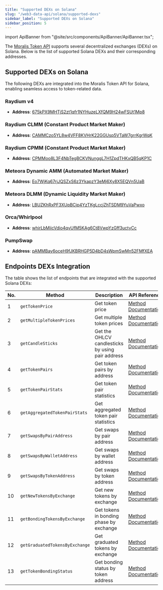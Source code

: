 ```yaml
---
title: "Supported DEXs on Solana"
slug: "/web3-data-api/solana/supported-dexs"
sidebar_label: "Supported DEXs on Solana"
sidebar_position: 5
---
```


import ApiBanner from "@site/src/components/ApiBanner/ApiBanner.tsx";

The [Moralis Token API](/web3-data-api/solana/reference/token-api) supports several decentralized exchanges (DEXs) on Solana. Below is the list of supported Solana DEXs and their corresponding addresses.

## Supported DEXs on Solana

The following DEXs are integrated into the Moralis Token API for Solana, enabling seamless access to token-related data.

### Raydium v4

- **Address**: [675kPX9MHTjS2zt1qfr1NYHuzeLXfQM9H24wFSUt1Mp8](https://solscan.io/account/675kPX9MHTjS2zt1qfr1NYHuzeLXfQM9H24wFSUt1Mp8)

### Raydium CLMM (Constant Product Market Maker)

- **Address**: [CAMMCzo5YL8w4VFF8KVHrK22GGUsp5VTaW7grrKgrWqK](https://solscan.io/account/CAMMCzo5YL8w4VFF8KVHrK22GGUsp5VTaW7grrKgrWqK)

### Raydium CPMM (Constant Product Market Maker)

- **Address**: [CPMMoo8L3F4NbTegBCKVNunggL7H1ZpdTHKxQB5qKP1C](https://solscan.io/account/CPMMoo8L3F4NbTegBCKVNunggL7H1ZpdTHKxQB5qKP1C)

### Meteora Dynamic AMM (Automated Market Maker)

- **Address**: [Eo7WjKq67rjJQSZxS6z3YkapzY3eMj6Xy8X5EQVn5UaB](https://solscan.io/account/Eo7WjKq67rjJQSZxS6z3YkapzY3eMj6Xy8X5EQVn5UaB)

### Meteora DLMM (Dynamic Liquidity Market Maker)

- **Address**: [LBUZKhRxPF3XUpBCjp4YzTKgLccjZhTSDM9YuVaPwxo](https://solscan.io/account/LBUZKhRxPF3XUpBCjp4YzTKgLccjZhTSDM9YuVaPwxo)

### Orca/Whirlpool

- **Address**: [whirLbMiicVdio4qvUfM5KAg6Ct8VwpYzGff3uctyCc](https://solscan.io/account/whirLbMiicVdio4qvUfM5KAg6Ct8VwpYzGff3uctyCc)

### PumpSwap

- **Address**: [pAMMBay6oceH9fJKBRHGP5D4bD4sWpmSwMn52FMfXEA](https://solscan.io/account/pAMMBay6oceH9fJKBRHGP5D4bD4sWpmSwMn52FMfXEA)

## Endpoints DEXs Integration

The table shows the list of endpoints that are integrated with the supported Solana DEXs:

| No. | Method                         | Description                                      | API Reference                                                                               | URL                                                                                                                                                                                         |
| --- | ------------------------------ | ------------------------------------------------ | ------------------------------------------------------------------------------------------- | ------------------------------------------------------------------------------------------------------------------------------------------------------------------------------------------- |
| 1   | `getTokenPrice`                | Get token price                                  | [Method Documentation](/web3-data-api/solana/reference/price/get-sol-token-price)           | [https://solana-gateway.moralis.io/token/:network/:address/price](https://solana-gateway.moralis.io/token/:network/:address/price)                                                          |
| 2   | `getMultipleTokenPrices`       | Get multiple token prices                        | [Method Documentation](/web3-data-api/solana/reference/price/get-multiple-token-prices)     | [https://solana-gateway.moralis.io/token/:network/:address/price](https://solana-gateway.moralis.io/token/:network/:address/price)                                                          |
| 3   | `getCandleSticks`              | Get the OHLCV candlesticks by using pair address | [Method Documentation](/web3-data-api/solana/reference/price/get-ohlcv-by-pair-address)     | [https://solana-gateway.moralis.io/token/:network/pairs/:pairAddress/ohlcv](https://solana-gateway.moralis.io/token/:network/pairs/:pairAddress/ohlcv)                                      |
| 4   | `getTokenPairs`                | Get token pairs by address                       | [Method Documentation](/web3-data-api/solana/reference/get-token-pairs-by-address)          | [https://solana-gateway.moralis.io/token/:network/:address/pairs](https://solana-gateway.moralis.io/token/:network/:address/pairs)                                                          |
| 5   | `getTokenPairStats`            | Get token pair statistics                        | [Method Documentation](/web3-data-api/solana/reference/get-token-pair-stats)                | [https://solana-gateway.moralis.io/token/:network/pairs/:pairAddress/stats](https://solana-gateway.moralis.io/token/:network/pairs/:pairAddress/stats)                                      |
| 6   | `getAggregatedTokenPairStats`  | Get aggregated token pair statistics             | [Method Documentation](/web3-data-api/solana/reference/get-aggregated-token-pair-stats)     | [https://solana-gateway.moralis.io/token/:network/:address/pairs/stats](https://solana-gateway.moralis.io/token/:network/:address/pairs/stats)                                              |
| 7   | `getSwapsByPairAddress`        | Get swaps by pair address                        | [Method Documentation](/web3-data-api/solana/reference/get-swaps-by-pair-address)           | [https://solana-gateway.moralis.io/token/:network/pairs/:pairAddress/swaps](https://solana-gateway.moralis.io/token/:network/pairs/:pairAddress/swaps)                                      |
| 8   | `getSwapsByWalletAddress`      | Get swaps by wallet address                      | [Method Documentation](/web3-data-api/solana/reference/get-swaps-by-wallet-address)         | [https://solana-gateway.moralis.io/token/:network/:tokenAddress/swaps](https://solana-gateway.moralis.io/token/:network/:tokenAddress/swaps)                                                |
| 9   | `getSwapsByTokenAddress`       | Get swaps by token address                       | [Method Documentation](/web3-data-api/solana/reference/get-swaps-by-token-address)          | [https://solana-gateway.moralis.io/account/:network/:walletAddress/swaps](https://solana-gateway.moralis.io/account/:network/:walletAddress/swaps)                                          |
| 10  | `getNewTokensByExchange`       | Get new tokens by exchange                       | [Method Documentation](/web3-data-api/solana/reference/get-new-tokens-by-exchange)          | [https://solana-gateway.moralis.io/token/mainnet/exchange/:exchange/new](https://solana-gateway.moralis.io/token/mainnet/exchange/pumpfun/new?limit=100)                                    |
| 11  | `getBondingTokensByExchange`   | Get tokens in bonding phase by exchange          | [Method Documentation](/web3-data-api/solana/reference/get-bonding-tokens-by-exchange)      | [https://solana-gateway.moralis.io/token/mainnet/exchange/:exchange/bonding](https://solana-gateway.moralis.io/token/mainnet/exchange/pumpfun/bonding?limit=100)                            |
| 12  | `getGraduatedTokensByExchange` | Get graduated tokens by exchange                 | [Method Documentation](/web3-data-api/solana/reference/get-graduated-tokens-by-exchange)    | [https://solana-gateway.moralis.io/token/mainnet/exchange/:exchange/graduated](https://solana-gateway.moralis.io/token/mainnet/exchange/pumpfun/graduated?limit=100)                        |
| 13  | `getTokenBondingStatus`        | Get bonding status by token address              | [Method Documentation](/web3-data-api/solana/reference/get-bonding-status-by-token-address) | [https://solana-gateway.moralis.io/token/mainnet/:tokenAddress/bonding-status](https://solana-gateway.moralis.io/token/mainnet/H2p8S7Ssd3mrBft1bcDGnzW8KNRAGtPTtJLv1tnupump/bonding-status) |
